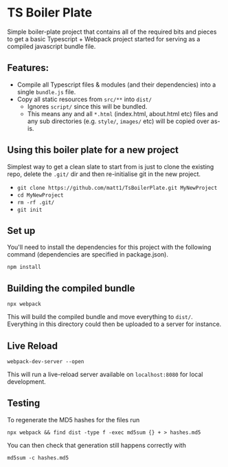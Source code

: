 # TS Boiler Plate

Simple boiler-plate project that contains all of the required bits and pieces to
get a basic Typescript + Webpack project started for serving as a compiled
javascript bundle file.

## Features:
* Compile all Typescript files & modules (and their dependencies) into a single
`bundle.js` file.
* Copy all static resources from `src/**` into `dist/`
  * Ignores `script/` since this will be bundled.
  * This means any and all `*.html` (index.html, about.html etc) files and any
  sub directories (e.g. `style/`, `images/` etc) will be copied over as-is.

## Using this boiler plate for a new project

Simplest way to get a clean slate to start from is just to clone the existing
repo, delete the `.git/` dir and then re-initialise git in the new project.

- `git clone https://github.com/matt1/TsBoilerPlate.git MyNewProject`
- `cd MyNewProject`
- `rm -rf .git/`
- `git init`

## Set up

You'll need to install the dependencies for this project with the following
command (dependencies are specified in package.json).

`npm install`

## Building the compiled bundle

`npx webpack`

This will build the compiled bundle and move everything to `dist/`. Everything
in this directory could then be uploaded to a server for instance.

## Live Reload

`webpack-dev-server --open`

This will run a live-reload server available on `localhost:8080` for local
development.

## Testing

To regenerate the MD5 hashes for the files run

`npx webpack && find dist -type f -exec md5sum {} + > hashes.md5`

You can then check that generation still happens correctly with

`md5sum -c hashes.md5`
